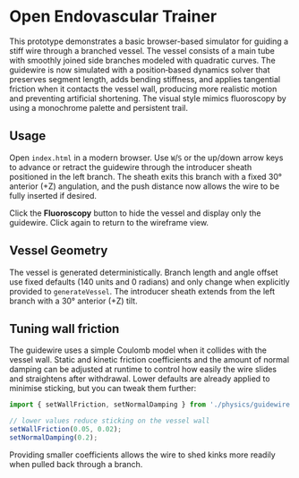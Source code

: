 # Open Endovascular Trainer

This prototype demonstrates a basic browser-based simulator for guiding a stiff wire through a branched vessel. The vessel consists of a main tube with smoothly joined side branches modeled with quadratic curves. The guidewire is now simulated with a position‑based dynamics solver that preserves segment length, adds bending stiffness, and applies tangential friction when it contacts the vessel wall, producing more realistic motion and preventing artificial shortening. The visual style mimics fluoroscopy by using a monochrome palette and persistent trail.

## Usage

Open `index.html` in a modern browser. Use `W`/`S` or the up/down arrow keys to advance or retract the guidewire through the introducer sheath positioned in the left branch. The sheath exits this branch with a fixed 30° anterior (+Z) angulation, and the push distance now allows the wire to be fully inserted if desired.

Click the **Fluoroscopy** button to hide the vessel and display only the guidewire. Click again to return to the wireframe view.

## Vessel Geometry

The vessel is generated deterministically. Branch length and angle offset use fixed defaults (140 units and 0 radians) and only change when explicitly provided to `generateVessel`. The introducer sheath extends from the left branch with a 30° anterior (+Z) tilt.

## Tuning wall friction

The guidewire uses a simple Coulomb model when it collides with the vessel wall. Static and kinetic friction coefficients and the amount of normal damping can be adjusted at runtime to control how easily the wire slides and straightens after withdrawal. Lower defaults are already applied to minimise sticking, but you can tweak them further:

```js
import { setWallFriction, setNormalDamping } from './physics/guidewire.js';

// lower values reduce sticking on the vessel wall
setWallFriction(0.05, 0.02);
setNormalDamping(0.2);
```

Providing smaller coefficients allows the wire to shed kinks more readily when pulled back through a branch.
